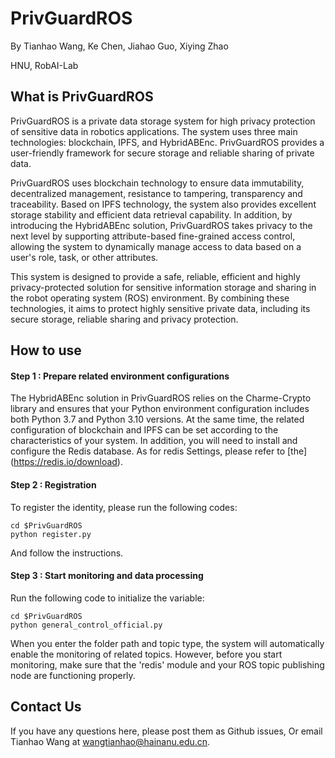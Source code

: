 # PrivGuardROS

By Tianhao Wang, Ke Chen, Jiahao Guo, Xiying Zhao

HNU, RobAI-Lab

## What is PrivGuardROS
PrivGuardROS is a private data storage system for high privacy protection of sensitive data in robotics applications. The system uses three main technologies: blockchain, IPFS, and HybridABEnc. PrivGuardROS provides a user-friendly framework for secure storage and reliable sharing of private data.

PrivGuardROS uses blockchain technology to ensure data immutability, decentralized management, resistance to tampering, transparency and traceability. Based on IPFS technology, the system also provides excellent storage stability and efficient data retrieval capability. In addition, by introducing the HybridABEnc solution, PrivGuardROS takes privacy to the next level by supporting attribute-based fine-grained access control, allowing the system to dynamically manage access to data based on a user's role, task, or other attributes.

This system is designed to provide a safe, reliable, efficient and highly privacy-protected solution for sensitive information storage and sharing in the robot operating system (ROS) environment. By combining these technologies, it aims to protect highly sensitive private data, including its secure storage, reliable sharing and privacy protection.

## How to use

#### Step 1 : Prepare related environment configurations
The HybridABEnc solution in PrivGuardROS relies on the Charme-Crypto library and ensures that your Python environment configuration includes both Python 3.7 and Python 3.10 versions. At the same time, the related configuration of blockchain and IPFS can be set according to the characteristics of your system. In addition, you will need to install and configure the Redis database. As for redis Settings, please refer to [the] (https://redis.io/download).

#### Step 2 : Registration
To register the identity, please run the following codes:

```
cd $PrivGuardROS
python register.py
```

And follow the instructions.

#### Step 3 : Start monitoring and data processing

Run the following code to initialize the variable:

```
cd $PrivGuardROS
python general_control_official.py
```

When you enter the folder path and topic type, the system will automatically enable the monitoring of related topics. However, before you start monitoring, make sure that the 'redis' module and your ROS topic publishing node are functioning properly.

## Contact Us
If you have any questions here, please post them as Github issues, Or email Tianhao Wang at [wangtianhao@hainanu.edu.cn](mailto:wangtianhao@hainanu.edu.cn).
